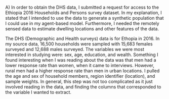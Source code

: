 A) In order to obtain the DHS data, I submitted a request for access to the Ethiopia 2016 Households and Persons survey dataset. In my explanation, I stated that I intended to use the data to generate a synthetic population that I could use in my agent-based model. Furthermore, I needed the remotely sensed data to estimate dwelling locations and other features of the data.

   The DHS (Demographic and Health surveys) data is for Ethopia in 2016. In my source data, 16,500 households were sampled with 15,683 females surveyed and 12,688 males surveyed. The variables we were most interested in studying were: sex, age, education, and wealth. Something I found interesting when I was reading about the data was that men had a lower response rate than women, when it came to interviews. However, rural men had a higher response rate than men in urban locations. I pulled the age and sex of household members, region identifier (location), and sample weights. In general, this step was not too complicated as it just involved reading in the data, and finding the columns that corresponded to the variable I wanted to extract. 
